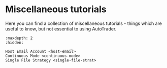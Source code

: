 # Miscellaneous tutorials
Here you can find a collection of miscellaneous tutorials - things which are useful to know, but
not essential to using AutoTrader.

```{toctree}
:maxdepth: 2
:hidden:

Host Email Account <host-email>
Continuous Mode <continuous-mode>
Single File Strategy <single-file-strat>
```